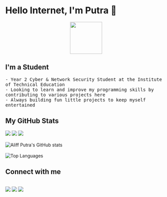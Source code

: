 # Hello Internet, I'm Putra 👋

<p align="center">
<img src="https://www.adobe.com/content/dam/cc/us/en/creativecloud/design/discover/pixel-art/desktop/pixelart_P4a_438x450.gif" width="100px" height="100px">
</p>

## I'm a Student
<samp>
- Year 2 Cyber & Network Security Student at the Institute of Technical Education<br>
- Looking to learn and improve my programming skills by contributing to various projects here<br>
- Always building fun little projects to keep myself entertained
</samp>

## My GitHub Stats

<img src="https://camo.githubusercontent.com/6d3eb0a675dbfd75b3b8aa2de04518ec1b5f82fd061b3c2fe937d3385e220f49/68747470733a2f2f696d672e736869656c64732e696f2f776562736974652d75702d646f776e2d677265656e2d7265642f687474702f6d6f6e69702e6f72672e737667"> <img src=https://img.shields.io/github/watchers/AliffPutra/AliffPutra.svg> <img src="https://visitor-badge.glitch.me/badge?page_id=aliffputra">
<br><br>
![Aliff Putra's GitHub stats](https://readme-stats-AliffPutra.vercel.app/api?username=AliffPutra&show_icons=true&theme=dark)
<br><br>
![Top Languages](https://readme-stats-AliffPutra.vercel.app/api/top-langs/?username=AliffPutra&theme=dark)

## Connect with me
<br>
<a href="https://www.linkedin.com/in/aliffputra/"><img src="https://img.shields.io/badge/LinkedIn-0077B5?style=for-the-badge&logo=linkedin&logoColor=white"></a>
<a href="https://open.spotify.com/user/8hevpfzwv2y596em6qygwqkn4?si=7d05a149ed434cb6"><img src="https://img.shields.io/badge/Spotify-1ED760?&style=for-the-badge&logo=spotify&logoColor=white"></a>
<a href="https://steamcommunity.com/profiles/76561198811695925/"><img src="https://img.shields.io/badge/Steam-000000?style=for-the-badge&logo=steam&logoColor=white"></a>

<!--- its 1am lmao, if you're reading this, I am watching you >.> ---->
